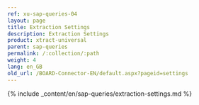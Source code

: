 ```yaml
---
ref: xu-sap-queries-04
layout: page
title: Extraction Settings
description: Extraction Settings
product: xtract-universal
parent: sap-queries
permalink: /:collection/:path
weight: 4
lang: en_GB
old_url: /BOARD-Connector-EN/default.aspx?pageid=settings
---
```

{% include _content/en/sap-queries/extraction-settings.md %}
